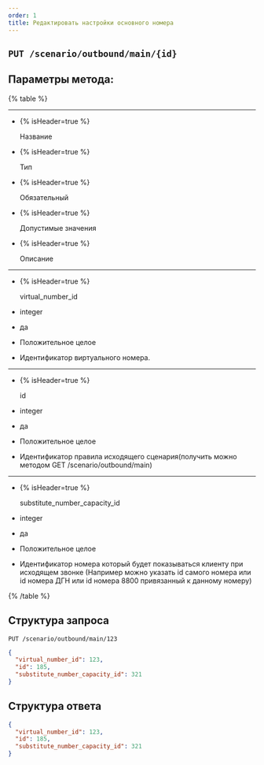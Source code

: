 ```yaml
---
order: 1
title: Редактировать настройки основного номера
---
```


## `PUT /scenario/outbound/main/{id}`

## Параметры метода:

{% table %}

---

*  {% isHeader=true %}

   Название

*  {% isHeader=true %}

   Тип

*  {% isHeader=true %}

   Обязательный

*  {% isHeader=true %}

   Допустимые значения

*  {% isHeader=true %}

   Описание

---

*  {% isHeader=true %}

   virtual_number_id

*  integer

*  да

*  Положительное целое

*  Идентификатор виртуального номера.

---

*  {% isHeader=true %}

   id

*  integer

*  да

*  Положительное целое

*  Идентификатор правила исходящего сценария(получить можно методом GET /scenario/outbound/main)

---

*  {% isHeader=true %}

   substitute_number_capacity_id

*  integer

*  да

*  Положительное целое

*  Идентификатор номера который будет показываться клиенту при исходящем звонке (Например можно указать id самого номера или id номера ДГН или id номера 8800 привязанный к данному номеру)

{% /table %}

## Cтруктура запроса

`PUT /scenario/outbound/main/123`

```json
{
  "virtual_number_id": 123,
  "id": 185,
  "substitute_number_capacity_id": 321
}
```

## Структура ответа

```json
{
  "virtual_number_id": 123,
  "id": 185,
  "substitute_number_capacity_id": 321
}
```